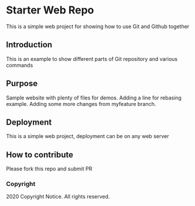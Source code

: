 # Starter Web Repo
This is a simple web project for showing how to use Git and Github together

## Introduction
This is an example to show different parts of Git repository and various commands


## Purpose

Sample website with plenty of files for demos.
Adding a line for rebasing example. Adding some more changes from myfeature branch.

## Deployment
This is a simple web project, deployment can be on any web server

## How to contribute
Please fork this repo and submit PR

### Copyright
2020 Copyright Notice. All rights reserved.